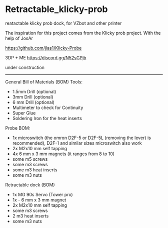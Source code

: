 # Retractable_klicky-prob
reatactable klicky prob dock, for VZbot and other printer 

The inspiration for this project comes from the Klicky prob project.
With the help of JosAr

https://github.com/jlas1/Klicky-Probe

3DP + ME
https://discord.gg/N52sGPjb

under construction 
_________________________________________________________
General Bill of Materials (BOM)
Tools:

- 1.5mm Drill (optional)
- 3mm Drill (optional)
- 6 mm Drill (optional)
- Multimeter to check for Continuity
- Super Glue
- Soldering Iron for the heat inserts

Probe BOM:

- 1x microswitch (the omron D2F-5 or D2F-5L (removing the lever) is recommended), D2F-1 and similar sizes microswitch also work
- 2x M2x10 mm self tapping
- 4x 6 mm x 3 mm magnets (it ranges from 8 to 10)
- some m5 screws
- some m3 screws
- some m3 heat inserts
- some m3 nuts

Retractable dock (BOM)

- 1x MG 90s Servo (Tower pro)
- 1x - 6 mm x 3 mm magnet 
- 2x M2x10 mm self tapping
- some m3 screws
- 2 m3 heat inserts
- some m3 nuts
